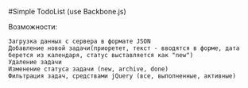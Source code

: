 #Simple TodoList (use Backbone.js)

Возможности:

	Загрузка данных с сервера в формате JSON
	Добавление новой задачи(приоретет, текст - вводятся в форме, дата берется из календаря, статус выставляется как "new")
	Удаление задачи
	Изменение статуса задачи (new, archive, done)
	Фильтрация задач, средствами jQuery (все, выполненные, активные)
	
